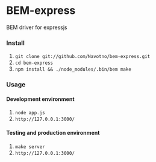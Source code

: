 BEM-express
===========

BEM driver for expressjs

### Install
 1. `git clone git://github.com/Navotno/bem-express.git`
 2. `cd bem-express`
 3. `npm install && ./node_modules/.bin/bem make`

### Usage
#### Development environment
 1. `node app.js`
 2. `http://127.0.0.1:3000/`

#### Testing and production environment
 1. `make server`
 2. `http://127.0.0.1:3000/`